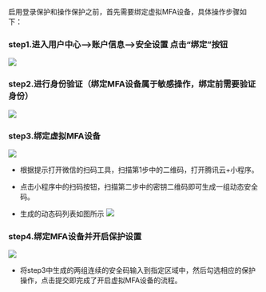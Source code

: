启用登录保护和操作保护之前，首先需要绑定虚拟MFA设备，具体操作步骤如下：


### step1.进入用户中心-->账户信息-->安全设置 点击“绑定”按钮

![](https://mc.qcloudimg.com/static/img/a849cd936dbe538892c148fca65f1d4b/image.png)
### step2.进行身份验证（绑定MFA设备属于敏感操作，绑定前需要验证身份）
![](https://mc.qcloudimg.com/static/img/87caddc883dc60604b9c257809c99ec5/image.png)

### step3.绑定虚拟MFA设备
![](https://mc.qcloudimg.com/static/img/43e9776a841dfa03850a00e3d8457c0c/image.png)

- 根据提示打开微信的扫码工具，扫描第1步中的二维码，打开腾讯云+小程序。

- 点击小程序中的扫码按钮，扫描第二步中的密钥二维码即可生成一组动态安全码。
- 生成的动态码列表如图所示
![](https://mc.qcloudimg.com/static/img/e8457cfa76006e00162cfd48d10c237c/%7BEBB569B5-CC94-4677-B659-3ABFD1D21121%7D.png)

### step4.绑定MFA设备并开启保护设置
![](https://mc.qcloudimg.com/static/img/10f3d29c2a7080e7035d2e190f8b1e9f/image.png)

- 将step3中生成的两组连续的安全码输入到指定区域中，然后勾选相应的保护操作，点击提交即完成了开启虚拟MFA设备的流程。




